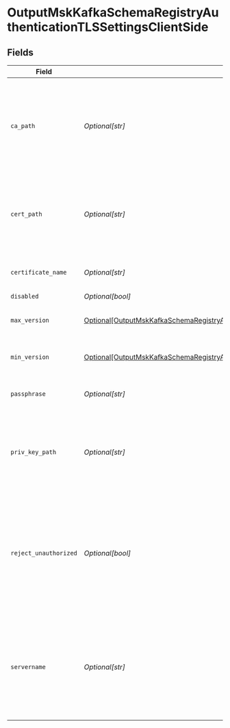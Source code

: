 # OutputMskKafkaSchemaRegistryAuthenticationTLSSettingsClientSide


## Fields

| Field                                                                                                                                                                                                 | Type                                                                                                                                                                                                  | Required                                                                                                                                                                                              | Description                                                                                                                                                                                           |
| ----------------------------------------------------------------------------------------------------------------------------------------------------------------------------------------------------- | ----------------------------------------------------------------------------------------------------------------------------------------------------------------------------------------------------- | ----------------------------------------------------------------------------------------------------------------------------------------------------------------------------------------------------- | ----------------------------------------------------------------------------------------------------------------------------------------------------------------------------------------------------- |
| `ca_path`                                                                                                                                                                                             | *Optional[str]*                                                                                                                                                                                       | :heavy_minus_sign:                                                                                                                                                                                    | Path on client in which to find CA certificates to verify the server's cert. PEM format. Can reference $ENV_VARS.                                                                                     |
| `cert_path`                                                                                                                                                                                           | *Optional[str]*                                                                                                                                                                                       | :heavy_minus_sign:                                                                                                                                                                                    | Path on client in which to find certificates to use. PEM format. Can reference $ENV_VARS.                                                                                                             |
| `certificate_name`                                                                                                                                                                                    | *Optional[str]*                                                                                                                                                                                       | :heavy_minus_sign:                                                                                                                                                                                    | The name of the predefined certificate.                                                                                                                                                               |
| `disabled`                                                                                                                                                                                            | *Optional[bool]*                                                                                                                                                                                      | :heavy_minus_sign:                                                                                                                                                                                    | N/A                                                                                                                                                                                                   |
| `max_version`                                                                                                                                                                                         | [Optional[OutputMskKafkaSchemaRegistryAuthenticationTLSSettingsClientSideMaximumTLSVersion]](../../models/shared/outputmskkafkaschemaregistryauthenticationtlssettingsclientsidemaximumtlsversion.md) | :heavy_minus_sign:                                                                                                                                                                                    | Maximum TLS version to use when connecting                                                                                                                                                            |
| `min_version`                                                                                                                                                                                         | [Optional[OutputMskKafkaSchemaRegistryAuthenticationTLSSettingsClientSideMinimumTLSVersion]](../../models/shared/outputmskkafkaschemaregistryauthenticationtlssettingsclientsideminimumtlsversion.md) | :heavy_minus_sign:                                                                                                                                                                                    | Minimum TLS version to use when connecting                                                                                                                                                            |
| `passphrase`                                                                                                                                                                                          | *Optional[str]*                                                                                                                                                                                       | :heavy_minus_sign:                                                                                                                                                                                    | Passphrase to use to decrypt private key.                                                                                                                                                             |
| `priv_key_path`                                                                                                                                                                                       | *Optional[str]*                                                                                                                                                                                       | :heavy_minus_sign:                                                                                                                                                                                    | Path on client in which to find the private key to use. PEM format. Can reference $ENV_VARS.                                                                                                          |
| `reject_unauthorized`                                                                                                                                                                                 | *Optional[bool]*                                                                                                                                                                                      | :heavy_minus_sign:                                                                                                                                                                                    | Reject certs that are not authorized by a CA in the CA certificate path, or by another trusted CA (e.g., the system's CA). Defaults to No.                                                            |
| `servername`                                                                                                                                                                                          | *Optional[str]*                                                                                                                                                                                       | :heavy_minus_sign:                                                                                                                                                                                    | Server name for the SNI (Server Name Indication) TLS extension. It must be a host name, and not an IP address.                                                                                        |